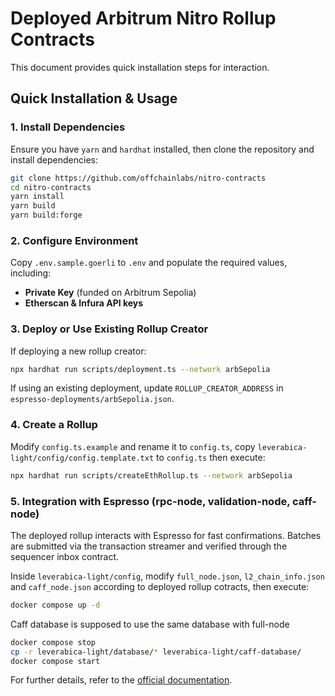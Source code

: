 # Deployed Arbitrum Nitro Rollup Contracts

This document provides quick installation steps for interaction.

## Quick Installation & Usage

### 1. Install Dependencies

Ensure you have `yarn` and `hardhat` installed, then clone the repository and install dependencies:

```bash
git clone https://github.com/offchainlabs/nitro-contracts
cd nitro-contracts
yarn install
yarn build
yarn build:forge
```

### 2. Configure Environment

Copy `.env.sample.goerli` to `.env` and populate the required values, including:

- **Private Key** (funded on Arbitrum Sepolia)
- **Etherscan & Infura API keys**

### 3. Deploy or Use Existing Rollup Creator

If deploying a new rollup creator:

```bash
npx hardhat run scripts/deployment.ts --network arbSepolia
```

If using an existing deployment, update `ROLLUP_CREATOR_ADDRESS` in `espresso-deployments/arbSepolia.json`.

### 4. Create a Rollup

Modify `config.ts.example` and rename it to `config.ts`, copy `leverabica-light/config/config.template.txt` to `config.ts` then execute:

```bash
npx hardhat run scripts/createEthRollup.ts --network arbSepolia
```

### 5. Integration with Espresso (rpc-node, validation-node, caff-node)

The deployed rollup interacts with Espresso for fast confirmations. Batches are submitted via the transaction streamer and verified through the sequencer inbox contract.

Inside `leverabica-light/config`, modify `full_node.json`, `l2_chain_info.json` and `caff_node.json` according to deployed rollup cotracts, then execute:

```bash
docker compose up -d
```

Caff database is supposed to use the same database with full-node

```bash
docker compose stop
cp -r leverabica-light/database/* leverabica-light/caff-database/
docker compose start
```

For further details, refer to the [official documentation](https://docs.espressosys.com/network/guides/using-the-espresso-network/using-the-espresso-network-as-an-arbitrum-orbit-chain).
